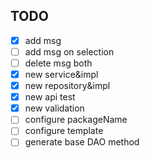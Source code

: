 ## TODO
- [x] add msg
- [ ] add msg on selection
- [ ] delete msg both
- [x] new service&impl
- [x] new repository&impl
- [x] new api test
- [x] new validation
- [ ] configure packageName
- [ ] configure template
- [ ] generate base DAO method